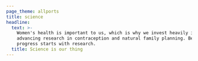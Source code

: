 ```yaml
---
page_theme: allports
title: science
headline:
  text: >-
    Women's health is important to us, which is why we invest heavily in
    advancing research in contraception and natural family planning. Because
    progress starts with research.
  title: Science is our thing
---
```


